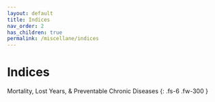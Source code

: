 ```yaml
---
layout: default
title: Indices
nav_order: 2
has_children: true
permalink: /miscellane/indices
---
```


# Indices

Mortality, Lost Years, & Preventable Chronic Diseases
{: .fs-6 .fw-300 }

